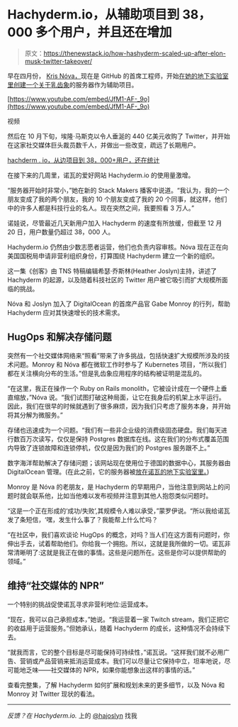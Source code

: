 # Hachyderm.io，从辅助项目到 38，000 多个用户，并且还在增加

> 原文：<https://thenewstack.io/how-hashyderm-scaled-up-after-elon-musk-twitter-takeover/>

早在四月份， [Kris Nóva，](https://www.linkedin.com/in/kris-nova/)现在是 GitHub 的首席工程师，开始[在她的地下实验室里创建一个关于乳齿象](https://thenewstack.io/build-your-own-decentralized-twitter-part-3-hello-mastodon/)的服务器作为辅助项目。

[https://www.youtube.com/embed/JfM1-AF-_9o](https://www.youtube.com/embed/JfM1-AF-_9o)

视频

然后在 10 月下旬，埃隆·马斯克以令人垂涎的 440 亿美元收购了 Twitter，并开始在这家社交媒体巨头裁员数千人，并做出一些改变，疏远了长期用户。

[hachderm . io，从边项目到 38，000+用户，还在统计](https://thenewstack.simplecast.com/episodes/hachyderm)

在接下来的几周里，诺瓦的爱好网站 Hachyderm.io 的使用量激增。

“服务器开始时非常小，”她在新的 Stack Makers 播客中说道。“我认为，我的一个朋友变成了我的两个朋友，我的 10 个朋友变成了我的 20 个同事，就这样，他们中的许多人都是科技行业的名人。现在突然之间，我要照看 3 万人。”

诺娃说，尽管最近几天新用户加入 Hachyderm 的速度有所放缓，但截至 12 月 20 日，用户数量仍超过 38，000 人。

Hachyderm.io 仍然由少数志愿者运营，他们也负责内容审核。Nóva 现在正在向美国国税局申请非营利组织身份，打算围绕 Hachyderm 建立一个新的组织。

这一集《创客》由 TNS 特稿编辑希瑟·乔斯林(Heather Joslyn)主持，讲述了 Hachyderm 的起源，以及随着科技社区的 Twitter 用户被它吸引而扩大规模所面临的挑战。

Nóva 和 Joslyn 加入了 DigitalOcean 的首席产品官 Gabe Monroy 的行列，帮助 Hachyderm 应对其快速增长的技术需求。

## HugOps 和解决存储问题

突然有一个社交媒体网络来“照看”带来了许多挑战，包括快速扩大规模所涉及的技术问题。Monroy 和 Nóva 都在微软工作时参与了 Kubernetes 项目，“所以我们都在关注横向分布的生活。”但是乳齿象应用程序的结构被证明是混乱的。

“在这里，我正在操作一个 Ruby on Rails monolith，它被设计成在一个硬件上垂直缩放，”Nóva 说。“我们试图打破这种局面，让它在我身后的机架上水平运行。因此，我们在很早的时候就遇到了很多麻烦，因为我们只考虑了服务本身，并开始将其分解为微服务。”

存储也迅速成为一个问题。“我们有一些非企业级的消费级固态硬盘。我们每天进行数百万次读写，仅仅是保持 Postgres 数据库在线。这在我们的分布式覆盖范围内导致了连锁故障和连锁停机，仅仅是因为我们的 Postgres 服务跟不上。”

数字海洋帮助解决了存储问题；该网站现在使用位于德国的数据中心，其服务器由 DigitalOcean 管理。(在此之前，它的服务器被[放在诺瓦的地下实验室里。](https://community.hachyderm.io/blog/2022/12/03/leaving-the-basement/))

Monroy 是 Nóva 的老朋友，是 Hachyderm 的早期用户，当他注意到网站上的问题时就会联系他，比如当他难以发布视频并注意到其他人抱怨类似问题时。

“这是一个正在形成的‘成功/失败’,其规模令人难以承受，”蒙罗伊说。“所以我给诺瓦发了条短信，‘嘿，发生什么事了？我能帮上什么忙吗？

“在社区中，我们喜欢谈论 HugOps 的概念，对吗？当人们在这方面有问题时，你伸出手去，试着帮助他们。你给我一个拥抱。所以，这就是我所做的一切。诺瓦非常清晰明了:这就是我正在做的事情。这些是问题所在。这些是你可以提供帮助的领域。”

## 维持“社交媒体的 NPR”

一个特别的挑战促使诺瓦寻求非营利地位:运营成本。

“现在，我可以自己承担成本，”她说。“我运营着一家 Twitch stream，我们正把它的收益用于运营服务。”但她承认，随着 Hachyderm 的成长，这种情况不会持续下去。

“就我而言，它的整个目标是尽可能保持可持续性，”诺瓦说。“这样我们就不必用广告、营销或产品营销来抵消运营成本。我们可以尽量让它保持中立，坦率地说，尽可能地乏味——社交媒体的 NPR，如果你能想象出这样的事情的话。”

查看完整集，了解 Hachyderm 如何扩展和规划未来的更多细节，以及 Nóva 和 Monroy 对 Twitter 现状的看法。

* * *

*反馈？在 Hachyderm.io.* 上的 [@hajoslyn](https://hachyderm.io/@hajoslyn) 找我

<svg xmlns:xlink="http://www.w3.org/1999/xlink" viewBox="0 0 68 31" version="1.1"><title>Group</title> <desc>Created with Sketch.</desc></svg>